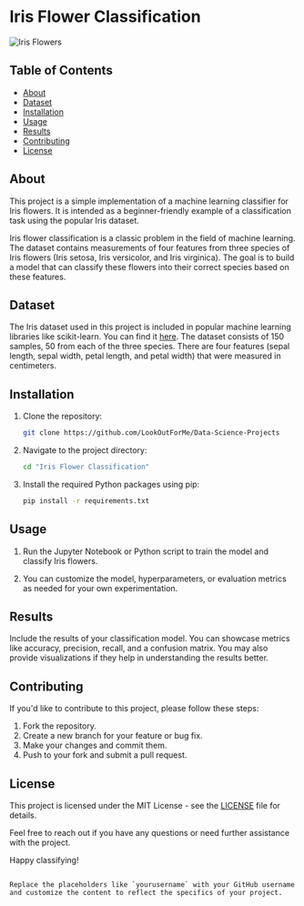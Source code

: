 
# Iris Flower Classification

![Iris Flowers](https://upload.wikimedia.org/wikipedia/commons/thumb/9/9f/Iris_versicolor_3.jpg/220px-Iris_versicolor_3.jpg)

## Table of Contents
- [About](#about)
- [Dataset](#dataset)
- [Installation](#installation)
- [Usage](#usage)
- [Results](#results)
- [Contributing](#contributing)
- [License](#license)

## About
This project is a simple implementation of a machine learning classifier for Iris flowers. It is intended as a beginner-friendly example of a classification task using the popular Iris dataset.

Iris flower classification is a classic problem in the field of machine learning. The dataset contains measurements of four features from three species of Iris flowers (Iris setosa, Iris versicolor, and Iris virginica). The goal is to build a model that can classify these flowers into their correct species based on these features.

## Dataset
The Iris dataset used in this project is included in popular machine learning libraries like scikit-learn. You can find it [here](https://scikit-learn.org/stable/datasets/toy_dataset.html#iris-dataset). The dataset consists of 150 samples, 50 from each of the three species. There are four features (sepal length, sepal width, petal length, and petal width) that were measured in centimeters.

## Installation
1. Clone the repository:
   ```bash
   git clone https://github.com/LookOutForMe/Data-Science-Projects
   ```

2. Navigate to the project directory:
   ```bash
   cd "Iris Flower Classification"
   ```

3. Install the required Python packages using pip:
   ```bash
   pip install -r requirements.txt
   ```

## Usage
1. Run the Jupyter Notebook or Python script to train the model and classify Iris flowers.

2. You can customize the model, hyperparameters, or evaluation metrics as needed for your own experimentation.

## Results
Include the results of your classification model. You can showcase metrics like accuracy, precision, recall, and a confusion matrix. You may also provide visualizations if they help in understanding the results better.

## Contributing
If you'd like to contribute to this project, please follow these steps:
1. Fork the repository.
2. Create a new branch for your feature or bug fix.
3. Make your changes and commit them.
4. Push to your fork and submit a pull request.

## License
This project is licensed under the MIT License - see the [LICENSE](LICENSE) file for details.

Feel free to reach out if you have any questions or need further assistance with the project.

Happy classifying!
```

Replace the placeholders like `yourusername` with your GitHub username and customize the content to reflect the specifics of your project.
